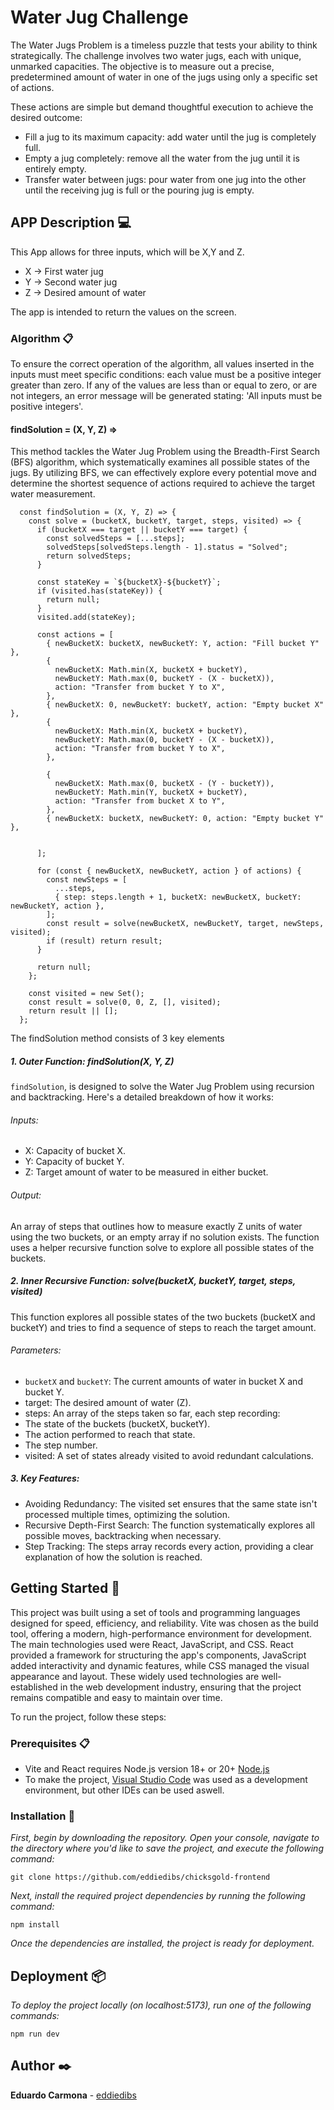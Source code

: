 
# Water Jug Challenge

The Water Jugs Problem is a timeless puzzle that tests your ability to think strategically. The challenge involves two water jugs, each with unique, unmarked capacities. The objective is to measure out a precise, predetermined amount of water in one of the jugs using only a specific set of actions.

These actions are simple but demand thoughtful execution to achieve the desired outcome:

- Fill a jug to its maximum capacity: add water until the jug is completely full.
- Empty a jug completely: remove all the water from the jug until it is entirely empty.
- Transfer water between jugs: pour water from one jug into the other until the receiving jug is full or the pouring jug is empty.


## APP Description 💻

This App allows for three inputs, which will be X,Y and Z.

- X -> First water jug
- Y -> Second water jug
- Z -> Desired amount of water

The app is intended to return the values on the screen.


### Algorithm 📋

To ensure the correct operation of the algorithm, all values inserted in the inputs must meet specific conditions: each value must be a positive integer greater than zero. If any of the values are less than or equal to zero, or are not integers, an error message will be generated stating: 'All inputs must be positive integers'.


#### findSolution = (X, Y, Z) =>

This method tackles the Water Jug Problem using the Breadth-First Search (BFS) algorithm, which systematically examines all possible states of the jugs. By utilizing BFS, we can effectively explore every potential move and determine the shortest sequence of actions required to achieve the target water measurement.

```JS
  const findSolution = (X, Y, Z) => {
    const solve = (bucketX, bucketY, target, steps, visited) => {
      if (bucketX === target || bucketY === target) {
        const solvedSteps = [...steps];
        solvedSteps[solvedSteps.length - 1].status = "Solved";
        return solvedSteps;
      }

      const stateKey = `${bucketX}-${bucketY}`;
      if (visited.has(stateKey)) {
        return null;
      }
      visited.add(stateKey);

      const actions = [
        { newBucketX: bucketX, newBucketY: Y, action: "Fill bucket Y" },
        {
          newBucketX: Math.min(X, bucketX + bucketY),
          newBucketY: Math.max(0, bucketY - (X - bucketX)),
          action: "Transfer from bucket Y to X",
        },
        { newBucketX: 0, newBucketY: bucketY, action: "Empty bucket X" },
        {
          newBucketX: Math.min(X, bucketX + bucketY),
          newBucketY: Math.max(0, bucketY - (X - bucketX)),
          action: "Transfer from bucket Y to X",
        },

        {
          newBucketX: Math.max(0, bucketX - (Y - bucketY)),
          newBucketY: Math.min(Y, bucketX + bucketY),
          action: "Transfer from bucket X to Y",
        },
        { newBucketX: bucketX, newBucketY: 0, action: "Empty bucket Y" },


      ];

      for (const { newBucketX, newBucketY, action } of actions) {
        const newSteps = [
          ...steps,
          { step: steps.length + 1, bucketX: newBucketX, bucketY: newBucketY, action },
        ];
        const result = solve(newBucketX, newBucketY, target, newSteps, visited);
        if (result) return result;
      }

      return null;
    };

    const visited = new Set();
    const result = solve(0, 0, Z, [], visited);
    return result || [];
  };
```

The findSolution method consists of 3 key elements

##### 1. Outer Function: findSolution(X, Y, Z)

`findSolution`, is designed to solve the Water Jug Problem using recursion and backtracking. Here's a detailed breakdown of how it works:


###### Inputs:
- X: Capacity of bucket X.
- Y: Capacity of bucket Y.
- Z: Target amount of water to be measured in either bucket.

###### Output:
An array of steps that outlines how to measure exactly Z units of water using the two buckets, or an empty array if no solution exists.
The function uses a helper recursive function solve to explore all possible states of the buckets.

##### 2. Inner Recursive Function: solve(bucketX, bucketY, target, steps, visited)

This function explores all possible states of the two buckets (bucketX and bucketY) and tries to find a sequence of steps to reach the target amount.

###### Parameters:

- `bucketX` and `bucketY`: The current amounts of water in bucket X and bucket Y.
- target: The desired amount of water (Z).
- steps: An array of the steps taken so far, each step recording:
- The state of the buckets (bucketX, bucketY).
- The action performed to reach that state.
- The step number.
- visited: A set of states already visited to avoid redundant calculations.

##### 3. Key Features:

- Avoiding Redundancy: The visited set ensures that the same state isn't processed multiple times, optimizing the solution.
- Recursive Depth-First Search: The function systematically explores all possible moves, backtracking when necessary.
- Step Tracking: The steps array records every action, providing a clear explanation of how the solution is reached.



## Getting Started  🚀


This project was built using a set of tools and programming languages designed for speed, efficiency, and reliability. Vite was chosen as the build tool, offering a modern, high-performance environment for development. The main technologies used were React, JavaScript, and CSS. React provided a framework for structuring the app's components, JavaScript added interactivity and dynamic features, while CSS managed the visual appearance and layout. These widely used technologies are well-established in the web development industry, ensuring that the project remains compatible and easy to maintain over time.

To run the project, follow these steps:

### Prerequisites  📋

* Vite and React requires Node.js version 18+ or 20+ [Node.js](https://nodejs.org/en/)
* To make the project, [Visual Studio Code](https://code.visualstudio.com/) was used as a development environment, but other IDEs can be used aswell.


### Installation 🔧

_First, begin by downloading the repository. Open your console, navigate to the directory where you'd like to save the project, and execute the following command:_

```
git clone https://github.com/eddiedibs/chicksgold-frontend
```

_Next, install the required project dependencies by running the following command:_

```
npm install
```

_Once the dependencies are installed, the project is ready for deployment._

## Deployment  📦

_To deploy the project locally (on localhost:5173), run one of the following commands:_

```
npm run dev
```


## Author ✒️

**Eduardo Carmona** - [eddiedibs](https://github.com/eddiedibs)